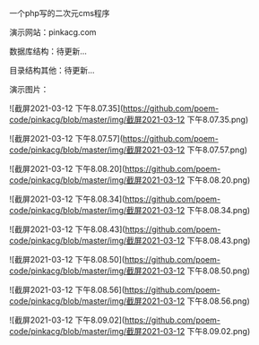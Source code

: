 一个php写的二次元cms程序 

演示网站：pinkacg.com 

数据库结构：待更新... 

目录结构其他：待更新...

演示图片：

![截屏2021-03-12 下午8.07.35](https://github.com/poem-code/pinkacg/blob/master/img/截屏2021-03-12 下午8.07.35.png)

![截屏2021-03-12 下午8.07.57](https://github.com/poem-code/pinkacg/blob/master/img/截屏2021-03-12 下午8.07.57.png)

![截屏2021-03-12 下午8.08.20](https://github.com/poem-code/pinkacg/blob/master/img/截屏2021-03-12 下午8.08.20.png)

![截屏2021-03-12 下午8.08.34](https://github.com/poem-code/pinkacg/blob/master/img/截屏2021-03-12 下午8.08.34.png)

![截屏2021-03-12 下午8.08.43](https://github.com/poem-code/pinkacg/blob/master/img/截屏2021-03-12 下午8.08.43.png)

![截屏2021-03-12 下午8.08.50](https://github.com/poem-code/pinkacg/blob/master/img/截屏2021-03-12 下午8.08.50.png)

![截屏2021-03-12 下午8.08.56](https://github.com/poem-code/pinkacg/blob/master/img/截屏2021-03-12 下午8.08.56.png)

![截屏2021-03-12 下午8.09.02](https://github.com/poem-code/pinkacg/blob/master/img/截屏2021-03-12 下午8.09.02.png)

